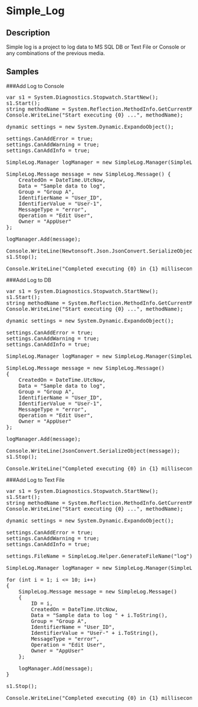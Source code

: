 Simple_Log
==========

Description
-----------
Simple log is a project to log data to MS SQL DB or Text File or Console or any combinations of the previous media.

Samples
-------

###Add Log to Console
<pre>
var s1 = System.Diagnostics.Stopwatch.StartNew();
s1.Start();
string methodName = System.Reflection.MethodInfo.GetCurrentMethod().Name;
Console.WriteLine("Start executing {0} ...", methodName);

dynamic settings = new System.Dynamic.ExpandoObject();

settings.CanAddError = true;
settings.CanAddWarning = true;
settings.CanAddInfo = true;

SimpleLog.Manager logManager = new SimpleLog.Manager(SimpleLog.Constants.LOG_CONSOLE, settings);

SimpleLog.Message message = new SimpleLog.Message() {
	CreatedOn = DateTime.UtcNow,
	Data = "Sample data to log",
	Group = "Group A",
	IdentifierName = "User_ID",
	IdentifierValue = "User-1",
	MessageType = "error",
	Operation = "Edit User",
	Owner = "AppUser"
};

logManager.Add(message);

Console.WriteLine(Newtonsoft.Json.JsonConvert.SerializeObject(message));
s1.Stop();

Console.WriteLine("Completed executing {0} in {1} milliseconds", methodName, s1.ElapsedMilliseconds);
</pre>

###Add Log to DB
<pre>
var s1 = System.Diagnostics.Stopwatch.StartNew();
s1.Start();
string methodName = System.Reflection.MethodInfo.GetCurrentMethod().Name;
Console.WriteLine("Start executing {0} ...", methodName);

dynamic settings = new System.Dynamic.ExpandoObject();

settings.CanAddError = true;
settings.CanAddWarning = true;
settings.CanAddInfo = true;

SimpleLog.Manager logManager = new SimpleLog.Manager(SimpleLog.Constants.LOG_DB, settings);

SimpleLog.Message message = new SimpleLog.Message()
{
	CreatedOn = DateTime.UtcNow,
	Data = "Sample data to log",
	Group = "Group A",
	IdentifierName = "User_ID",
	IdentifierValue = "User-1",
	MessageType = "error",
	Operation = "Edit User",
	Owner = "AppUser"
};

logManager.Add(message);

Console.WriteLine(JsonConvert.SerializeObject(message));
s1.Stop();

Console.WriteLine("Completed executing {0} in {1} milliseconds", methodName, s1.ElapsedMilliseconds);
</pre>

###Add Log to Text File
<pre>
var s1 = System.Diagnostics.Stopwatch.StartNew();
s1.Start();
string methodName = System.Reflection.MethodInfo.GetCurrentMethod().Name;
Console.WriteLine("Start executing {0} ...", methodName);

dynamic settings = new System.Dynamic.ExpandoObject();

settings.CanAddError = true;
settings.CanAddWarning = true;
settings.CanAddInfo = true;

settings.FileName = SimpleLog.Helper.GenerateFileName("log");

SimpleLog.Manager logManager = new SimpleLog.Manager(SimpleLog.Constants.LOG_TEXT_FILE, settings);

for (int i = 1; i <= 10; i++)
{
	SimpleLog.Message message = new SimpleLog.Message()
	{
		ID = i,
		CreatedOn = DateTime.UtcNow,
		Data = "Sample data to log " + i.ToString(),
		Group = "Group A",
		IdentifierName = "User_ID",
		IdentifierValue = "User-" + i.ToString(),
		MessageType = "error",
		Operation = "Edit User",
		Owner = "AppUser"
	};

	logManager.Add(message);
}

s1.Stop();

Console.WriteLine("Completed executing {0} in {1} milliseconds", methodName, s1.ElapsedMilliseconds);
</pre>
